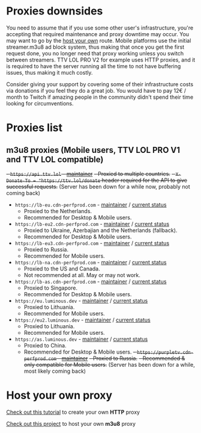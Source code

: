 # Proxies downsides

You need to assume that if you use some other user's infrastructure, you're accepting that required maintenance and proxy downtime may occur. You may want to go by the [host your own](#host-your-own-proxy) route. 
Mobile platforms use the initial streamer.m3u8 ad block system, thus making that once you get the first request done, you no longer need that proxy working unless you switch between streamers. TTV LOL PRO V2 for example uses HTTP proxies, and it is required to have the server running all the time to not have buffering issues, thus making it much costly.

Consider giving your support by covering some of their infrastructure costs via donations if you feel they do a great job. You would have to pay 12€ / month to Twitch if amazing people in the community didn't spend their time looking for circumventions.

# Proxies list
## m3u8 proxies (Mobile users, TTV LOL PRO V1 and TTV LOL compatible)

~~- `https://api.ttv.lol` - [maintainer](https://ttv.lol/)~~
  ~~- Proxied to multiple countries.~~
  ~~- `X-Donate-To = "https://ttv.lol/donate` header required for the API to give successful requests.~~ (Server has been down for a while now, probably not coming back)
- `https://lb-eu.cdn-perfprod.com` - [maintainer](https://github.com/zGato) / [current status](https://status.perfprod.com)
  - Proxied to the Netherlands.
  - Recommended for Desktop & Mobile users.
- `https://lb-eu2.cdn-perfprod.com` - [maintainer](https://github.com/zGato) / [current status](https://status.perfprod.com)
  - Proxied to Ukraine, Azerbajian and the Netherlands (fallback).
  - Recommended for Desktop & Mobile users.
- `https://lb-eu3.cdn-perfprod.com` - [maintainer](https://github.com/zGato) / [current status](https://status.perfprod.com)
  - Proxied to Russia.
  - Recommended for Mobile users.
- `https://lb-na.cdn-perfprod.com` - [maintainer](https://github.com/zGato) / [current status](https://status.perfprod.com)
  - Proxied to the US and Canada.
  - Not recommended at all. May or may not work.
- `https://lb-as.cdn-perfprod.com` - [maintainer](https://github.com/zGato) / [current status](https://status.perfprod.com)
  - Proxied to Singapore.
  - Recommended for Desktop & Mobile users.
- `https://eu.luminous.dev` - [maintainer](https://github.com/AlyoshaVasilieva) / [current status](https://stats.uptimerobot.com/N2pVRCZAjg)
  - Proxied to Lithuania.
  - Recommended for Mobile users.
- `https://eu2.luminous.dev` - [maintainer](https://github.com/AlyoshaVasilieva) / [current status](https://stats.uptimerobot.com/N2pVRCZAjg)
  - Proxied to Lithuania.
  - Recommended for Mobile users.
- `https://as.luminous.dev` - [maintainer](https://github.com/AlyoshaVasilieva) / [current status](https://stats.uptimerobot.com/N2pVRCZAjg)
  - Proxied to China.
  - Recommended for Desktop & Mobile users.
~~- `https://purpletv.cdn-perfprod.com` - [maintainer](https://t.me/nopbreak)~~
  ~~- Proxied to Russia.~~
  ~~- Recommended & only compatible for Mobile users.~~ (Server has been down for a while, most likely coming back)

# Host your own proxy

[Check out this tutorial](https://github.com/younesaassila/ttv-lol-pro/discussions/151) to create your own **HTTP** proxy

[Check out this project](https://github.com/AlyoshaVasilieva/luminous-ttv) to host your own **m3u8** proxy
